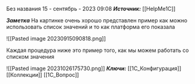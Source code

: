 
Без названия
 15 - сентябрь - 2023  09:08 
***Источник:*** [[HelpMe1C]]

***Заметка*** 
На картинке очень хорошо представлен пример как можно использовать список значений и то как платформа его показала

![[Pasted image 20230915090818.png]]

Каждая процедура ниже это пример того, как мы можем работать со списком значения

![[Pasted image 20231026175730.png]]
***Ключи:*** [[1С_Конфигурация]] [[Коллекции]] [[1С_Вопрос]]
